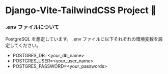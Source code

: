 # Django-Vite-TailwindCSS Project 🚀

### .env ファイルについて

PostgreSQL を想定しています。
.env ファイルに以下それぞれの環境変数を設定してください。

- POSTGRES_DB=<your_db_name>
- POSTGRES_USER=<your_user_name>
- POSTGRES_PASSWORD=<your_passwords>
